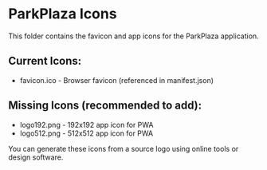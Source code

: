 # ParkPlaza Icons

This folder contains the favicon and app icons for the ParkPlaza application.

## Current Icons:
- favicon.ico - Browser favicon (referenced in manifest.json)

## Missing Icons (recommended to add):
- logo192.png - 192x192 app icon for PWA
- logo512.png - 512x512 app icon for PWA

You can generate these icons from a source logo using online tools or design software.
